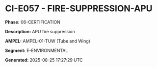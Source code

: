 # CI-E057 - FIRE-SUPPRESSION-APU

**Phase:** 06-CERTIFICATION

**Description:** APU fire suppression

**AMPEL:** AMPEL-01-TUW (Tube and Wing)

**Segment:** E-ENVIRONMENTAL

**Generated:** 2025-08-25 17:27:29 UTC
